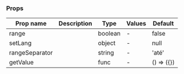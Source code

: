 ### Props

| Prop name      | Description | Type    | Values | Default    |
| -------------- | ----------- | ------- | ------ | ---------- |
| range          |             | boolean | -      | false      |
| setLang        |             | object  | -      | null       |
| rangeSeparator |             | string  | -      | 'até'      |
| getValue       |             | func    | -      | () => ({}) |

